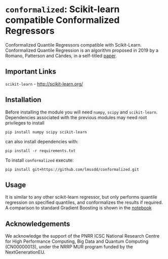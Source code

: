 # `conformalized`: Scikit-learn compatible Conformalized Regressors

Conformalized Quantile Regressors compatible with Scikit-Learn.
Conformalized Quantile Regression is an algorithm proposed in 2019 by a Romano, Patterson and Càndes, in a self-titled [paper](https://arxiv.org/pdf/1905.03222.pdf).


## Important Links
`scikit-learn` - http://scikit-learn.org/

## Installation
Before installing the module you will need `numpy`, `scipy` and `scikit-learn`.
Dependencies associated with the previous modules may need root privileges to install

```
pip install numpy scipy scikit-learn
```
can also install dependencies with:

```
pip install -r requirements.txt
```

To install `conformalized` execute:
```shell
pip install git+https://github.com/lmssdd/conformalized.git
```

## Usage
It is similar to any other scikit-learn regressor, but only performs quantile regression on specified quantiles, and conformalizes the results if required. A comparison to standard Gradient Boosting is shown in the [notebook](https://github.com/lmssdd/conformalized/blob/master/plot_gradient_boosting_quantile.ipynb)


## Acknowledgements
We acknowledge the support of the PNRR ICSC National Research Centre for High Performance Computing, Big Data and Quantum Computing (CN00000013), under the NRRP MUR program funded by the NextGenerationEU.